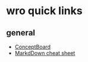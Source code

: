 # wro quick links

## general
+ [ConceptBoard][CptBrd]
+ [MarkdDown cheat sheet][MDonGITHub] 

[CptBrd]: https://conceptboard.com/
[MDonGITHub]: https://github.com/adam-p/markdown-here/wiki/Markdown-Cheatsheet
